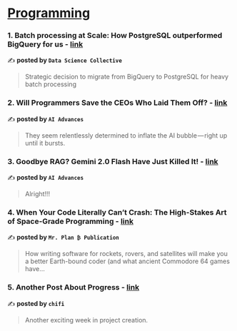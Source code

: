 
<h1><a href=https://medium.com/tag/programming/recommended target="_blank" rel="noopener noreferrer">Programming</a></h1>
<h3>1. Batch processing at Scale: How PostgreSQL outperformed BigQuery for us - <a href="https://medium.com/data-science-collective/batch-processing-at-scale-how-postgresql-outperformed-bigquery-for-us-34b00c572039" target="_blank" rel="noopener noreferrer">link</a></h3>

✍️ **posted by `Data Science Collective`**

<blockquote>Strategic decision to migrate from BigQuery to PostgreSQL for heavy batch processing</blockquote>

<h3>2. Will Programmers Save the CEOs Who Laid Them Off? - <a href="https://medium.com/ai-advances/will-programmers-save-the-ceos-who-laid-them-off-f3c7ed8121ca" target="_blank" rel="noopener noreferrer">link</a></h3>

✍️ **posted by `AI Advances`**

<blockquote>They seem relentlessly determined to inflate the AI bubble — right up until it bursts.</blockquote>

<h3>3. Goodbye RAG? Gemini 2.0 Flash Have Just Killed It! - <a href="https://medium.com/ai-advances/goodbye-rag-gemini-2-0-flash-have-just-killed-it-96301113c01f" target="_blank" rel="noopener noreferrer">link</a></h3>

✍️ **posted by `AI Advances`**

<blockquote>Alright!!!</blockquote>

<h3>4. When Your Code Literally Can’t Crash: The High-Stakes Art of Space-Grade Programming - <a href="https://medium.com/mr-plan-publication/when-your-code-literally-cant-crash-the-high-stakes-art-of-space-grade-programming-6b5a2c988d9b" target="_blank" rel="noopener noreferrer">link</a></h3>

✍️ **posted by `Mr. Plan ₿ Publication`**

<blockquote>How writing software for rockets, rovers, and satellites will make you a better Earth-bound coder (and what ancient Commodore 64 games have…</blockquote>

<h3>5. Another Post About Progress - <a href="https://medium.com/chifi-media/another-post-about-progress-d0fdc1948eb6" target="_blank" rel="noopener noreferrer">link</a></h3>

✍️ **posted by `chifi`**

<blockquote>Another exciting week in project creation.</blockquote>

